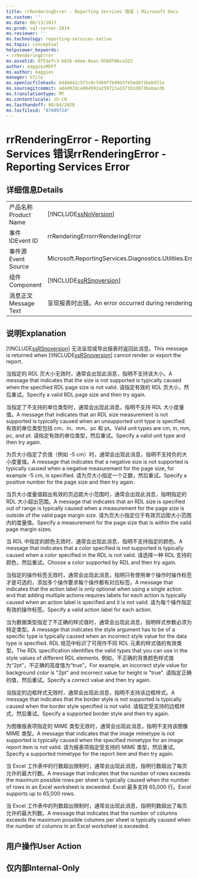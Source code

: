 ```yaml
---
title: rrRenderingError - Reporting Services 错误 | Microsoft Docs
ms.custom: ''
ms.date: 06/13/2017
ms.prod: sql-server-2014
ms.reviewer: ''
ms.technology: reporting-services-native
ms.topic: conceptual
helpviewer_keywords:
- rrRenderingError
ms.assetid: 0751efc3-b81b-44ee-8aac-8560f86ca322
author: maggiesMSFT
ms.author: maggies
manager: kfile
ms.openlocfilehash: b44b042c5f3c0cfdb9ffb99d3f45ed073beb972a
ms.sourcegitcommit: ad4d92dce894592a259721a1571b1d8736abacdb
ms.translationtype: MT
ms.contentlocale: zh-CN
ms.lasthandoff: 08/04/2020
ms.locfileid: "87689724"
---
```

# <a name="rrrenderingerror---reporting-services-error"></a><span data-ttu-id="c5eb0-102">rrRenderingError - Reporting Services 错误</span><span class="sxs-lookup"><span data-stu-id="c5eb0-102">rrRenderingError - Reporting Services Error</span></span>
    
## <a name="details"></a><span data-ttu-id="c5eb0-103">详细信息</span><span class="sxs-lookup"><span data-stu-id="c5eb0-103">Details</span></span>  
  
|||  
|-|-|  
|<span data-ttu-id="c5eb0-104">产品名称</span><span class="sxs-lookup"><span data-stu-id="c5eb0-104">Product Name</span></span>|[!INCLUDE[ssNoVersion](../../includes/ssnoversion-md.md)]|  
|<span data-ttu-id="c5eb0-105">事件 ID</span><span class="sxs-lookup"><span data-stu-id="c5eb0-105">Event ID</span></span>|<span data-ttu-id="c5eb0-106">rrRenderingError</span><span class="sxs-lookup"><span data-stu-id="c5eb0-106">rrRenderingError</span></span>|  
|<span data-ttu-id="c5eb0-107">事件源</span><span class="sxs-lookup"><span data-stu-id="c5eb0-107">Event Source</span></span>|<span data-ttu-id="c5eb0-108">Microsoft.ReportingServices.Diagnostics.Utilities.ErrorStrings.resources.Strings</span><span class="sxs-lookup"><span data-stu-id="c5eb0-108">Microsoft.ReportingServices.Diagnostics.Utilities.ErrorStrings.resources.Strings</span></span>|  
|<span data-ttu-id="c5eb0-109">组件</span><span class="sxs-lookup"><span data-stu-id="c5eb0-109">Component</span></span>|[!INCLUDE[ssRSnoversion](../../includes/ssrsnoversion-md.md)]|  
|<span data-ttu-id="c5eb0-110">消息正文</span><span class="sxs-lookup"><span data-stu-id="c5eb0-110">Message Text</span></span>|<span data-ttu-id="c5eb0-111">呈现报表时出错。</span><span class="sxs-lookup"><span data-stu-id="c5eb0-111">An error occurred during rendering of the report.</span></span> <span data-ttu-id="c5eb0-112">(rrRenderingError) %1</span><span class="sxs-lookup"><span data-stu-id="c5eb0-112">(rrRenderingError) %1</span></span>|  
  
## <a name="explanation"></a><span data-ttu-id="c5eb0-113">说明</span><span class="sxs-lookup"><span data-stu-id="c5eb0-113">Explanation</span></span>  
 <span data-ttu-id="c5eb0-114">[!INCLUDE[ssRSnoversion](../../includes/ssrsnoversion-md.md)] 无法呈现或导出报表时返回此消息。</span><span class="sxs-lookup"><span data-stu-id="c5eb0-114">This message is returned when [!INCLUDE[ssRSnoversion](../../includes/ssrsnoversion-md.md)] cannot render or export the report.</span></span>  
  
 <span data-ttu-id="c5eb0-115">当指定的 RDL 页大小无效时，通常会出现此消息，指明不支持该大小。</span><span class="sxs-lookup"><span data-stu-id="c5eb0-115">A message that indicates that the size is not supported is typically caused when the specified RDL page size is not valid.</span></span> <span data-ttu-id="c5eb0-116">请指定有效的 RDL 页大小，然后重试。</span><span class="sxs-lookup"><span data-stu-id="c5eb0-116">Specify a valid RDL page size and then try again.</span></span>  
  
 <span data-ttu-id="c5eb0-117">当指定了不支持的单位类型时，通常会出现此消息，指明不支持 RDL 大小度量值。</span><span class="sxs-lookup"><span data-stu-id="c5eb0-117">A message that indicates that an RDL size measurement is not supported is typically caused when an unsupported unit type is specified.</span></span> <span data-ttu-id="c5eb0-118">有效的单位类型包括 cm、in、mm、pc 和 pt。</span><span class="sxs-lookup"><span data-stu-id="c5eb0-118">Valid unit types are cm, in, mm, pc, and pt.</span></span> <span data-ttu-id="c5eb0-119">请指定有效的单位类型，然后重试。</span><span class="sxs-lookup"><span data-stu-id="c5eb0-119">Specify a valid unit type and then try again.</span></span>  
  
 <span data-ttu-id="c5eb0-120">为页大小指定了负值（例如 -5 cm）时，通常会出现此消息，指明不支持负的大小度量值。</span><span class="sxs-lookup"><span data-stu-id="c5eb0-120">A message that indicates that a negative size is not supported is typically caused when a negative measurement for the page size, for example -5 cm, is specified.</span></span> <span data-ttu-id="c5eb0-121">请为页大小指定一个正数，然后重试。</span><span class="sxs-lookup"><span data-stu-id="c5eb0-121">Specify a positive number for the page size and then try again.</span></span>  
  
 <span data-ttu-id="c5eb0-122">当页大小度量值超出有效的页边距大小范围时，通常会出现此消息，指明指定的 RDL 大小超出范围。</span><span class="sxs-lookup"><span data-stu-id="c5eb0-122">A message that indicates that an RDL size is specified out of range is typically caused when a measurement for the page size is outside of the valid page margin size.</span></span> <span data-ttu-id="c5eb0-123">请为页大小指定位于有效页边距大小范围内的度量值。</span><span class="sxs-lookup"><span data-stu-id="c5eb0-123">Specify a measurement for the page size that is within the valid page margin sizes.</span></span>  
  
 <span data-ttu-id="c5eb0-124">当 RDL 中指定的颜色无效时，通常会出现此消息，指明不支持指定的颜色。</span><span class="sxs-lookup"><span data-stu-id="c5eb0-124">A message that indicates that a color specified is not supported is typically caused when a color specified in the RDL is not valid.</span></span> <span data-ttu-id="c5eb0-125">请选择一种 RDL 支持的颜色，然后重试。</span><span class="sxs-lookup"><span data-stu-id="c5eb0-125">Choose a color supported by RDL and then try again.</span></span>  
  
 <span data-ttu-id="c5eb0-126">当指定的操作标签无效时，通常会出现此消息，指明只有使用单个操作时操作标签才是可选的，添加多个操作要求每个操作都有对应标签。</span><span class="sxs-lookup"><span data-stu-id="c5eb0-126">A message that indicates that the action label is only optional when using a single action and that adding multiple actions requires labels for each action is typically caused when an action label is specified and it is not valid.</span></span> <span data-ttu-id="c5eb0-127">请为每个操作指定有效的操作标签。</span><span class="sxs-lookup"><span data-stu-id="c5eb0-127">Specify a valid action label for each action.</span></span>  
  
 <span data-ttu-id="c5eb0-128">当为数据类型指定了不正确的样式值时，通常会出现此消息，指明样式参数必须为特定类型。</span><span class="sxs-lookup"><span data-stu-id="c5eb0-128">A message that indicates the style argument has to be of a specific type is typically caused when an incorrect style value for the data type is specified.</span></span> <span data-ttu-id="c5eb0-129">RDL 规范中标识了可用作不同 RDL 元素的样式值的有效类型。</span><span class="sxs-lookup"><span data-stu-id="c5eb0-129">The RDL specification identifies the valid types that you can use in the style values of different RDL elements.</span></span> <span data-ttu-id="c5eb0-130">例如，不正确的背景颜色样式值为“2pt”，不正确的高度值为“true”。</span><span class="sxs-lookup"><span data-stu-id="c5eb0-130">For example, an incorrect style value for background color is "2pt" and incorrect value for height is "true".</span></span> <span data-ttu-id="c5eb0-131">请指定正确的值，然后重试。</span><span class="sxs-lookup"><span data-stu-id="c5eb0-131">Specify a correct value and then try again.</span></span>  
  
 <span data-ttu-id="c5eb0-132">当指定的边框样式无效时，通常会出现此消息，指明不支持该边框样式。</span><span class="sxs-lookup"><span data-stu-id="c5eb0-132">A message that indicates that the border style is not supported is typically caused when the border style specified is not valid.</span></span> <span data-ttu-id="c5eb0-133">请指定受支持的边框样式，然后重试。</span><span class="sxs-lookup"><span data-stu-id="c5eb0-133">Specify a supported border style and then try again.</span></span>  
  
 <span data-ttu-id="c5eb0-134">为图像报表项指定的 MIME 类型无效时，通常会出现此消息，指明不支持该图像 MIME 类型。</span><span class="sxs-lookup"><span data-stu-id="c5eb0-134">A message that indicates that the image mimetype is not supported is typically caused when the specified mimetype for an image report item is not valid.</span></span> <span data-ttu-id="c5eb0-135">请为报表项指定受支持的 MIME 类型，然后重试。</span><span class="sxs-lookup"><span data-stu-id="c5eb0-135">Specify a supported mimetype for the report item and then try again.</span></span>  
  
 <span data-ttu-id="c5eb0-136">当 Excel 工作表中的行数超出限制时，通常会出现此消息，指明行数超出了每页允许的最大行数。</span><span class="sxs-lookup"><span data-stu-id="c5eb0-136">A message that indicates that the number of rows exceeds the maximum possible rows per sheet is typically caused when the number of rows in an Excel worksheet is exceeded.</span></span> <span data-ttu-id="c5eb0-137">Excel 最多支持 65,000 行。</span><span class="sxs-lookup"><span data-stu-id="c5eb0-137">Excel supports up to 65,000 rows.</span></span>  
  
 <span data-ttu-id="c5eb0-138">当 Excel 工作表中的列数超出限制时，通常会出现此消息，指明列数超出了每页允许的最大列数。</span><span class="sxs-lookup"><span data-stu-id="c5eb0-138">A message that indicates that the number of columns exceeds the maximum possible columns per sheet is typically caused when the number of columns in an Excel worksheet is exceeded.</span></span>  
  
## <a name="user-action"></a><span data-ttu-id="c5eb0-139">用户操作</span><span class="sxs-lookup"><span data-stu-id="c5eb0-139">User Action</span></span>  
  
## <a name="internal-only"></a><span data-ttu-id="c5eb0-140">仅内部</span><span class="sxs-lookup"><span data-stu-id="c5eb0-140">Internal-Only</span></span>  
  
